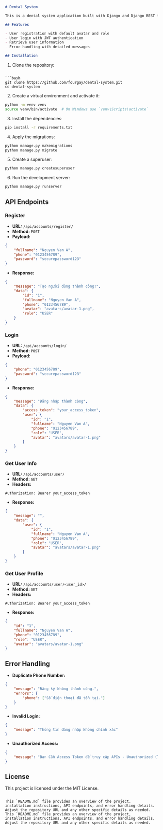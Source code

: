 ```markdown
# Dental System

This is a dental system application built with Django and Django REST framework.

## Features

- User registration with default avatar and role
- User login with JWT authentication
- Retrieve user information
- Error handling with detailed messages

## Installation
```
1. Clone the repository:
```

```bash
git clone https://github.com/fourgay/dental-system.git
cd dental-system
```

2. Create a virtual environment and activate it:

```bash
python -m venv venv
source venv/bin/activate  # On Windows use `venv\Scripts\activate`
```

3. Install the dependencies:

```bash
pip install -r requirements.txt
```

4. Apply the migrations:

```bash
python manage.py makemigrations
python manage.py migrate
```

5. Create a superuser:

```bash
python manage.py createsuperuser
```

6. Run the development server:

```bash
python manage.py runserver
```

## API Endpoints

### Register

- **URL:** `/api/accounts/register/`
- **Method:** `POST`
- **Payload:**

```json
{
    "fullname": "Nguyen Van A",
    "phone": "0123456789",
    "password": "securepassword123"
}
```

- **Response:**

```json
{
    "message": "Tạo người dùng thành công!",
    "data": {
        "id": "1",
        "fullname": "Nguyen Van A",
        "phone": "0123456789",
        "avatar": "avatars/avatar-1.png",
        "role": "USER"
    }
}
```

### Login

- **URL:** `/api/accounts/login/`
- **Method:** `POST`
- **Payload:**

```json
{
    "phone": "0123456789",
    "password": "securepassword123"
}
```

- **Response:**

```json
{
    "message": "Đăng nhập thành công",
    "data": {
        "access_token": "your_access_token",
        "user": {
            "id": "1",
            "fullname": "Nguyen Van A",
            "phone": "0123456789",
            "role": "USER",
            "avatar": "avatars/avatar-1.png"
        }
    }
}
```

### Get User Info

- **URL:** `/api/accounts/user/`
- **Method:** `GET`
- **Headers:**

```http
Authorization: Bearer your_access_token
```

- **Response:**

```json
{
    "message": "",
    "data": {
        "user": {
            "id": "1",
            "fullname": "Nguyen Van A",
            "phone": "0123456789",
            "role": "USER",
            "avatar": "avatars/avatar-1.png"
        }
    }
}
```

### Get User Profile

- **URL:** `/api/accounts/user/<user_id>/`
- **Method:** `GET`
- **Headers:**

```http
Authorization: Bearer your_access_token
```

- **Response:**

```json
{
    "id": "1",
    "fullname": "Nguyen Van A",
    "phone": "0123456789",
    "role": "USER",
    "avatar": "avatars/avatar-1.png"
}
```

## Error Handling

- **Duplicate Phone Number:**

```json
{
    "message": "Đăng ký không thành công.",
    "errors": {
        "phone": ["Số điện thoại đã tồn tại."]
    }
}
```

- **Invalid Login:**

```json
{
    "message": "Thông tin đăng nhập không chính xác"
}
```

- **Unauthorized Access:**

```json
{
    "message": "Bạn Cần Access Token để truy cập APIs - Unauthorized (Token hết hạn, hoặc không hợp lệ, hoặc không truyền access token)"
}
```

## License

This project is licensed under the MIT License.
```

This `README.md` file provides an overview of the project, installation instructions, API endpoints, and error handling details. Adjust the repository URL and any other specific details as needed.
This `README.md` file provides an overview of the project, installation instructions, API endpoints, and error handling details. Adjust the repository URL and any other specific details as needed.
